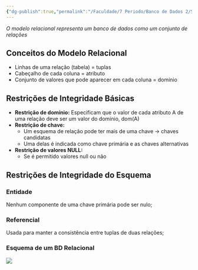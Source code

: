 ```yaml
---
{"dg-publish":true,"permalink":"/Faculdade/7 Periodo/Banco de Dados 2/Sub-Notes/Esquema Relacional/","tags":["BD"],"created":"2024-03-06T10:00:05.818-03:00"}
---
```


*O modelo relacional representa um banco de dados como um conjunto de
relações*
## Conceitos do Modelo Relacional
- Linhas de uma relação (tabela) = tuplas
- Cabeçalho de cada coluna = atributo
- Conjunto de valores que pode aparecer em cada coluna = domínio
## Restrições de Integridade Básicas
- **Restrição de domínio:** Especificam que o valor de cada atributo A de uma relação deve ser um valor do domínio, dom(A)
- **Restrição de chave:** 
	- Um esquema de relação pode ter mais de uma chave → chaves candidatas
	- Uma delas é indicada como chave primária e as chaves alternativas
- **Restrição de valores NULL:**
	- Se é permitido valores null ou não
## Restrições de Integridade do Esquema
### Entidade
Nenhum componente de uma chave primária pode ser nulo;
### Referencial
Usada para manter a consistência entre tuplas de duas relações;
### Esquema de um BD Relacional
![](https://i.imgur.com/s7Lfpof.png)
